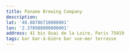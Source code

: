 ```yaml
---
title: Paname Brewing Company
description:
lat: '48.88786710000001'
lon: '2.378988000000001'
address: 41 bis Quai de la Loire, Paris 75019
tags: bar bar-à-bière bar vue-mer terrasse
---
```

